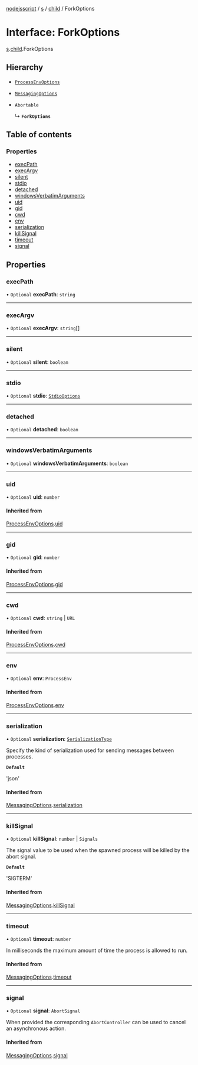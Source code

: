 [nodejsscript](../README.md) / [s](../modules/s.md) / [child](../modules/s.child.md) / ForkOptions

# Interface: ForkOptions

[s](../modules/s.md).[child](../modules/s.child.md).ForkOptions

## Hierarchy

- [`ProcessEnvOptions`](s.child.ProcessEnvOptions.md)

- [`MessagingOptions`](s.child.MessagingOptions.md)

- `Abortable`

  ↳ **`ForkOptions`**

## Table of contents

### Properties

- [execPath](s.child.ForkOptions.md#execpath)
- [execArgv](s.child.ForkOptions.md#execargv)
- [silent](s.child.ForkOptions.md#silent)
- [stdio](s.child.ForkOptions.md#stdio)
- [detached](s.child.ForkOptions.md#detached)
- [windowsVerbatimArguments](s.child.ForkOptions.md#windowsverbatimarguments)
- [uid](s.child.ForkOptions.md#uid)
- [gid](s.child.ForkOptions.md#gid)
- [cwd](s.child.ForkOptions.md#cwd)
- [env](s.child.ForkOptions.md#env)
- [serialization](s.child.ForkOptions.md#serialization)
- [killSignal](s.child.ForkOptions.md#killsignal)
- [timeout](s.child.ForkOptions.md#timeout)
- [signal](s.child.ForkOptions.md#signal)

## Properties

### execPath

• `Optional` **execPath**: `string`

___

### execArgv

• `Optional` **execArgv**: `string`[]

___

### silent

• `Optional` **silent**: `boolean`

___

### stdio

• `Optional` **stdio**: [`StdioOptions`](../modules/s.child.md#stdiooptions)

___

### detached

• `Optional` **detached**: `boolean`

___

### windowsVerbatimArguments

• `Optional` **windowsVerbatimArguments**: `boolean`

___

### uid

• `Optional` **uid**: `number`

#### Inherited from

[ProcessEnvOptions](s.child.ProcessEnvOptions.md).[uid](s.child.ProcessEnvOptions.md#uid)

___

### gid

• `Optional` **gid**: `number`

#### Inherited from

[ProcessEnvOptions](s.child.ProcessEnvOptions.md).[gid](s.child.ProcessEnvOptions.md#gid)

___

### cwd

• `Optional` **cwd**: `string` \| `URL`

#### Inherited from

[ProcessEnvOptions](s.child.ProcessEnvOptions.md).[cwd](s.child.ProcessEnvOptions.md#cwd)

___

### env

• `Optional` **env**: `ProcessEnv`

#### Inherited from

[ProcessEnvOptions](s.child.ProcessEnvOptions.md).[env](s.child.ProcessEnvOptions.md#env)

___

### serialization

• `Optional` **serialization**: [`SerializationType`](../modules/s.child.md#serializationtype)

Specify the kind of serialization used for sending messages between processes.

**`Default`**

'json'

#### Inherited from

[MessagingOptions](s.child.MessagingOptions.md).[serialization](s.child.MessagingOptions.md#serialization)

___

### killSignal

• `Optional` **killSignal**: `number` \| `Signals`

The signal value to be used when the spawned process will be killed by the abort signal.

**`Default`**

'SIGTERM'

#### Inherited from

[MessagingOptions](s.child.MessagingOptions.md).[killSignal](s.child.MessagingOptions.md#killsignal)

___

### timeout

• `Optional` **timeout**: `number`

In milliseconds the maximum amount of time the process is allowed to run.

#### Inherited from

[MessagingOptions](s.child.MessagingOptions.md).[timeout](s.child.MessagingOptions.md#timeout)

___

### signal

• `Optional` **signal**: `AbortSignal`

When provided the corresponding `AbortController` can be used to cancel an asynchronous action.

#### Inherited from

[MessagingOptions](s.child.MessagingOptions.md).[signal](s.child.MessagingOptions.md#signal)
